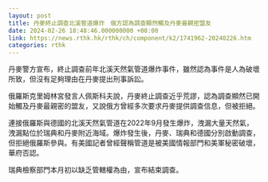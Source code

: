 ```yaml
---
layout: post
title: 丹麥終止調查北溪管道爆炸　俄方認為調查顯然觸及丹麥最親密盟友
date: 2024-02-26 18:48:46.000000000 +08:00
link: https://news.rthk.hk/rthk/ch/component/k2/1741962-20240226.htm
categories: rthk
---
```


丹麥警方宣布，終止調查前年北溪天然氣管道爆炸事件，雖然認為事件是人為破壞所致，但沒有足夠理由在丹麥提出刑事訴訟。

俄羅斯克里姆林宮發言人佩斯科夫說，丹麥終止調查近乎荒謬，認為調查顯然已開始觸及丹麥最親密的盟友，又說俄方曾經多次要求丹麥提供調查信息，但被拒絕。

連接俄羅斯與德國的北溪天然氣管道在2022年9月發生爆炸，洩漏大量天然氣，洩漏點位於瑞典和丹麥附近海域。爆炸發生後，丹麥、瑞典和德國分別啟動調查，但拒絕俄羅斯參與。有美國記者曾經聲稱管道是被美國情報部門和美軍秘密破壞，華府否認。

瑞典檢察部門本月初以缺乏管轄權為由，宣布結束調查。
